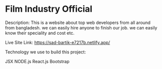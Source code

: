 # Film Industry Official

Description: This is a website about top web developers from all around from bangladesh. we can easily hire anyone to finish our job. we can easily know their speciality and cost etc.

Live Site Link: https://sad-bartik-e7217b.netlify.app/

Technology we use to build this project:

JSX
NODE.js
React.js
Bootstrap
